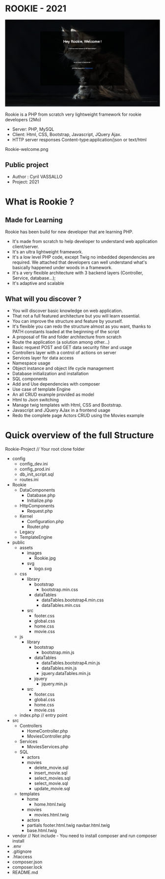 # ROOKIE - 2021

![Rookie](/public/assets/images/Rookie-welcome.png "Rookie")	

Rookie is a PHP from scratch very lightweight framework for rookie developers (2Mo)
- Server: PHP, MySQL
- Client: Html, CSS, Bootstrap, Javascript, JQuery Ajax.
- HTTP server responses Content-type:application/json or text/html


Rookie-welcome.png

## Public project
- Author : Cyril VASSALLO
- Project: 2021

# What is Rookie ? 

## Made for Learning
Rookie has been build for new developer that are learning PHP.
- It's made from scratch to help developer to understand web application client/server.
- It's an ultra lightweight framework.
- It's a low level PHP code, except Twig no imbedded dependencies are required. We attached that developers can well understand what's basically happened under woods in a framework. 
- It's a very flexible architecture with 3 backend layers (Controller, Service, database...);
- It's adaptive and scalable

## What will you discover ?
- You will discover basic knowledge on web application.
- That not a full featured architecture but you will learn essential.
- You can improve the structure and feature by yourself.
- It's flexible you can redo the structure almost as you want, thanks to PATH constants loaded at the beginning of the script
- A proposal of file and folder architecture from scratch
- Route the application (a solution among other...)
- Basic request POST and GET data security filter and usage
- Controllers layer with a control of actions on server
- Services layer for data access
- Namespace usage
- Object instance and object life cycle management
- Database initialization and installation 
- SQL components
- Add and Use dependencies with composer
- Use case of template Engine
- An all CRUD example provided as model
- Html to Json switching
- Manage twig templates with Html, CSS and Bootstrap.
- Javascript and JQuery AJax in a frontend usage
- Redo the complete page Actors CRUD using the Movies example 



# Quick overview of the full Structure

Rookie-Project // Your root clone folder 
- config
	- config_dev.ini
	- config_prod.ini
	- db_init_script.sql
	- routes.ini
- Rookie
	- DataComponents
		- Database.php
		- Initialize.php
	- HttpComponents
		- Request.php
	- Kernel
		- Configuration.php
		- Router.php
	- Legacy
	- TemplateEngine
- public
	- assets
		- images
			- Rookie.jpg
		- svg
			- logo.svg
	- css
		- library
			- bootstrap
				- bootstrap.min.css
			- dataTables
				- dataTables.bootstrap4.min.css
				- dataTables.min.css
		- src
			- footer.css
			- global.css
			- home.css
			- movie.css
	- js
		- library
			- bootstrap
				- bootstrap.min.js
			- dataTables
				- dataTables.bootstrap4.min.js
				- dataTables.min.js
				- jquery.dataTables.min.js
			- jquery
				- jquery.min.js
		- src
			- footer.css
			- global.css
			- home.css
			- movie.css
	- index.php // entry point
- src
	- Controllers
		- HomeController.php
		- MoviesController.php
	- Services
		- MoviesServices.php
	- SQL
		- actors
		- movies
			- delete_movie.sql
			- insert_movie.sql
			- select_movies.sql
			- select_movie.sql
			- update_movie.sql
	- templates
		- home
			- home.html.twig
		- movies
			- movies.html.twig
		- actors
		- partials
			footer.html.twig
			navbar.html.twig
		- base.html.twig
- vendor // Not include - You need to install composer and run composer install
- .env
- .gitignore
- .htaccess
- composer.json
- composer.lock
- README.md
